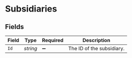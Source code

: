 # Subsidiaries


## Fields

| Field                     | Type                      | Required                  | Description               |
| ------------------------- | ------------------------- | ------------------------- | ------------------------- |
| `Id`                      | *string*                  | :heavy_minus_sign:        | The ID of the subsidiary. |